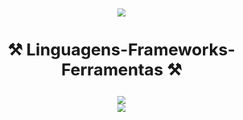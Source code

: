 
<h1 align="center"><img src="https://readme-typing-svg.herokuapp.com/?font=Righteous&size=35&center=true&vCenter=true&width=500&height=70&duration=4000&lines=Olá,+seja+bem-vindo!+👋;+Eu+sou+Nicolas!;" />
<div align="center">
    <h3 align="center" size="">⚒️ Linguagens-Frameworks-Ferramentas ⚒️</h3>
    <img src="https://skillicons.dev/icons?i=html,css,vscode,github,figma,git,flutter,nodejs,docker,npm" /><br>
    <img src="https://skillicons.dev/icons?i=nodejs,python,javascript,firebase,flask,wordpress,grafana,prometheus,ubuntu,linux,windows,gitlab,php" /><br>
</div>

<br/>
